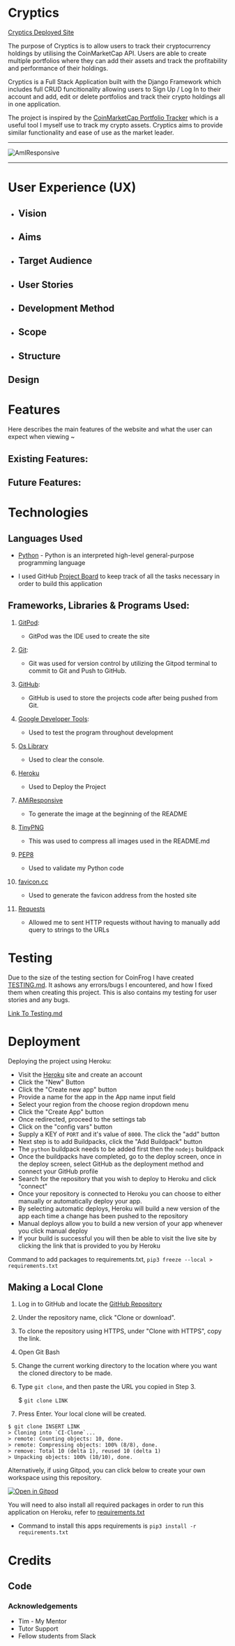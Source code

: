 # Cryptics
 
[Cryptics Deployed Site]()

The purpose of Cryptics is to allow users to track their cryptocurrency holdings by utilising the CoinMarketCap API. Users are able to create multiple portfolios where they can add their assets and track the profitability and performance of their holdings.  

Cryptics is a Full Stack Application built with the Django Framework which includes full CRUD funcitionality allowing users to Sign Up / Log In to their account and add, edit or delete portfolios and track their crypto holdings all in one application.

The project is inspired by the [CoinMarketCap Portfolio Tracker](https://coinmarketcap.com/portfolio-tracker/) which is a useful tool I myself use to track my crypto assets. Cryptics aims to provide similar functionality and ease of use as the market leader. 
 
---

![AmIResponsive]()

---

# User Experience (UX)
 
* ## Vision      
 
* ## Aims
 
* ## Target Audience
 
* ## User Stories
 
* ## Development Method
 
* ## Scope
 
* ## Structure
 
## Design
 
 
# Features
 
Here describes the main features of the website and what the user can expect when viewing ~
 
## Existing Features:
 
 
## Future Features:
 
 
# Technologies
## Languages Used
 
- [Python](https://www.python.org/) - Python is an interpreted high-level general-purpose programming language
 
- I used GitHub [Project Board]() to keep track of all the tasks necessary in order to build this application
 
## Frameworks, Libraries & Programs Used:
 
1. [GitPod](https://www.gitpod.io/):
    * GitPod was the IDE used to create the site
 
2. [Git](https://git-scm.com/):
    * Git was used for version control by utilizing the Gitpod terminal to commit to Git and Push to GitHub.
 
3. [GitHub](https://github.com/):
    * GitHub is used to store the projects code after being pushed from Git.
 
4. [Google Developer Tools](https://developer.chrome.com/docs/devtools/):
    * Used to test the program throughout development
 
5. [Os Library](https://docs.python.org/3/library/os.html)
    * Used to clear the console.
 
6. [Heroku](https://dashboard.heroku.com/login)
    * Used to Deploy the Project
 
8. [AMiResponsive](http://ami.responsivedesign.is/)
    * To generate the image at the beginning of the README
 
 
10. [TinyPNG](https://tinypng.com/)
    * This was used to compress all images used in the README.md
 
11. [PEP8](http://pep8online.com/)
    * Used to validate my Python code
 
12. [favicon.cc](https://www.favicon.cc/)
    * Used to generate the favicon address from the hosted site
 
15. [Requests](https://pypi.org/project/requests/)
    * Allowed me to sent HTTP requests without having to manually add query to strings to the URLs
 
# Testing
 
Due to the size of the testing section for CoinFrog I have created [TESTING.md](TESTING.md). It ashows any errors/bugs I encountered, and how I fixed them when creating this project. This is also contains my testing for user stories and any bugs.
 
[Link To Testing.md](TESTING.md)
   
# Deployment
 
Deploying the project using Heroku:
* Visit the [Heroku](https://dashboard.heroku.com/login) site and create an account
* Click the "New" Button
* Click the "Create new app" button
* Provide a name for the app in the App name input field
* Select your region from the choose region dropdown menu
* Click the "Create App" button
* Once redirected, proceed to the settings tab
* Click on the "config vars" button
* Supply a KEY of `PORT` and it's value of `8000`. The click the "add" button
* Next step is to add Buildpacks, click the "Add Buildpack" button
* The `python` buildpack needs to be added first then the `nodejs` buildpack
* Once the buildpacks have completed, go to the deploy screen, once in the deploy screen, select GitHub as the deployment method and connect your GitHub profile
* Search for the repository that you wish to deploy to Heroku and click "connect"
* Once your repository is connected to Heroku you can choose to either manually or automatically deploy your app.
* By selecting automatic deploys, Heroku will build a new version of the app each time a change has been pushed to the repository
* Manual deploys allow you to build a new version of your app whenever you click manual deploy
* If your build is successful you will then be able to visit the live site by clicking the link that is provided to you by Heroku
 
Command to add packages to requirements.txt, `pip3 freeze --local > requirements.txt`
 
## Making a Local Clone
 
1. Log in to GitHub and locate the [GitHub Repository](https://github.com/RiyadhKh4n/blocknews)
2. Under the repository name, click "Clone or download".
3. To clone the repository using HTTPS, under "Clone with HTTPS", copy the link.
4. Open Git Bash
5. Change the current working directory to the location where you want the cloned directory to be made.
6. Type `git clone`, and then paste the URL you copied in Step 3.
 
    $ `git clone LINK`
 
7. Press Enter. Your local clone will be created.
 
```shell
$ git clone INSERT LINK
> Cloning into `CI-Clone`...
> remote: Counting objects: 10, done.
> remote: Compressing objects: 100% (8/8), done.
> remove: Total 10 (delta 1), reused 10 (delta 1)
> Unpacking objects: 100% (10/10), done.
```
 
Alternatively, if using Gitpod, you can click below to create your own workspace using this repository.
 
[![Open in Gitpod](https://gitpod.io/button/open-in-gitpod.svg)](https://gitpod.io/#https://github.com/RiyadhKh4n/CoinFrog)
 
You will need to also install all required packages in order to run this application on Heroku, refer to [requirements.txt](requirements.txt)
* Command to install this apps requirements is `pip3 install -r requirements.txt`
 
# Credits
 
 
## Code
 
 
### Acknowledgements
* Tim - My Mentor
* Tutor Support
* Fellow students from Slack
 
